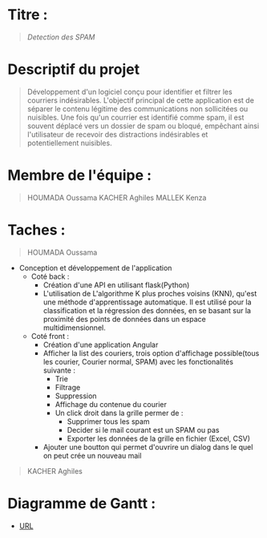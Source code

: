 # Titre : 
>_Detection des SPAM_
# Descriptif du projet
>Développement d'un logiciel conçu pour identifier et filtrer les courriers indésirables. L'objectif principal de cette application est de séparer le contenu légitime des communications non sollicitées ou nuisibles. Une fois qu'un courrier est identifié comme spam, il est souvent déplacé vers un dossier de spam ou bloqué, empêchant ainsi l'utilisateur de recevoir des distractions indésirables et potentiellement nuisibles.

# Membre de l'équipe : 
> HOUMADA Oussama
> KACHER Aghiles
> MALLEK Kenza
# Taches :
> HOUMADA Oussama 
* Conception et développement de l'application
    + Coté back : 
        * Création d'une API en utilisant flask(Python)
        * L'utilisation de L'algorithme K plus proches voisins (KNN), qu'est une méthode d'apprentissage        automatique. Il est utilisé pour la classification et la régression des données, en se basant sur la proximité des points de données dans un espace multidimensionnel.
    + Coté front :
        * Création d'une application Angular
        * Afficher la list des couriers, trois option d'affichage possible(tous les courier, Courier normal, SPAM) avec les fonctionalités suivante : 
            * Trie
            * Filtrage
            * Suppression
            * Affichage du contenue du courier
            * Un click droit dans la grille permer de : 
                - Supprimer tous les spam
                - Decider si le mail courant est un SPAM ou pas
                - Exporter les données de la grille en fichier (Excel, CSV)
        * Ajouter une boutton qui permet d'ouvrire un dialog dans le quel on peut crée un nouveau mail
> KACHER Aghiles   
# Diagramme de Gantt :
* [URL](https://docs.google.com/spreadsheets/d/e/2PACX-1vQNUycuxxUXHO7hyLsknVPTXSqUuOJ9oKH6HAsavWRa2EbRrsSJgllFVU7PgmPpIUm5JBPVHuhpol3d/pubhtml)
